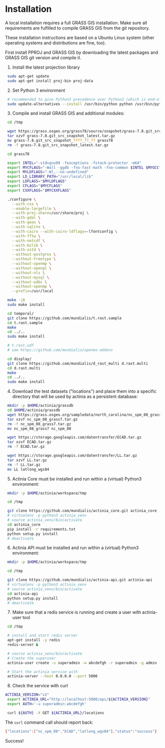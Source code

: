 Installation
============

A local installation requires a full GRASS GIS installation. Make sure
all requirements are fulfilled to compile GRASS GIS from the git
repository.

These installation instructions are based on a Ubuntu Linux system (other
operating systems and distributions are fine, too).


First install PPROJ and GRASS GIS by downloading the latest packages
and GRASS GIS git version and compile it.

1.  Install the latest projection library

```bash
 sudo apt-get update
 sudo apt-get install proj-bin proj-data
```


2.  Set Python 3 environment

```bash
 # recommended to give Python3 precedence over Python2 (which is end-of-life since 2019)
 sudo update-alternatives --install /usr/bin/python python /usr/bin/python3 1
```


3.  Compile and install GRASS GIS and additional modules:

```bash
 cd /tmp

 wget https://grass.osgeo.org/grass78/source/snapshot/grass-7.8.git_src_snapshot_latest.tar.gz
 tar xzvf grass-7.8.git_src_snapshot_latest.tar.gz
 mv grass-7.8.git_src_snapshot_????_??_?? grass78
 rm -f grass-7.8.git_src_snapshot_latest.tar.gz

 cd grass78

 export INTEL="-std=gnu99 -fexceptions -fstack-protector -m64"
 export MYCFLAGS="-Wall -ggdb -fno-fast-math -fno-common $INTEL $MYGCC"
 export MYLDFLAGS="-Wl,--no-undefined"
 export LD_LIBRARY_PATH="/usr/local/lib"
 export LDFLAGS="$MYLDFLAGS"
 export CFLAGS="$MYCFLAGS"
 export CXXFLAGS="$MYCXXFLAGS"

 ./configure \
   --with-cxx \
   --enable-largefile \
   --with-proj-share=/usr/share/proj \
   --with-gdal \
   --with-geos \
   --with-sqlite \
   --with-cairo --with-cairo-ldflags=-lfontconfig \
   --with-fftw \
   --with-netcdf \
   --with-bzlib \
   --with-zstd \
   --without-postgres \
   --without-freetype \
   --without-openmp \
   --without-opengl \
   --without-nls \
   --without-mysql \
   --without-odbc \
   --without-openmp \
   --prefix=/usr/local

 make -j8
 sudo make install

 cd temporal/
 git clone https://github.com/mundialis/t.rast.sample
 cd t.rast.sample
 make
 cd ../..
 sudo make install

 # t.rast.udf
 # see https://github.com/mundialis/openeo-addons

 cd display/
 git clone https://github.com/mundialis/d_rast_multi d.rast.multi
 cd d.rast.multi
 make
 cd ../..
 sudo make install
```


4.  Download the test datasets ("locations") and place them into a
    specific directory that will be used by actinia as a persistent database:

```bash
 mkdir -p $HOME/actinia/grassdb
 cd $HOME/actinia/grassdb
 wget https://grass.osgeo.org/sampledata/north_carolina/nc_spm_08_grass7.tar.gz
 tar xzvf nc_spm_08_grass7.tar.gz
 rm -f nc_spm_08_grass7.tar.gz
 mv nc_spm_08_grass7 nc_spm_08

 wget https://storage.googleapis.com/datentransfer/ECAD.tar.gz
 tar xzvf ECAD.tar.gz
 rm -f ECAD.tar.gz

 wget https://storage.googleapis.com/datentransfer/LL.tar.gz
 tar xzvf LL.tar.gz
 rm -f LL.tar.gz
 mv LL latlong_wgs84
```


5.  Actinia Core must be installed and run within a (virtual) Python3 environment:

```bash
 mkdir -p $HOME/actinia/workspace/tmp

 cd /tmp

 git clone https://github.com/mundialis/actinia_core.git actinia_core
 # virtualenv -p python3 actinia_venv
 # source actinia_venv/bin/activate
 cd actinia_core
 pip install -r requirements.txt
 python setup.py install
 # deactivate
```


6.  Actinia API must be installed and run within a (virtual) Python3 environment:

```bash
 mkdir -p $HOME/actinia/workspace/tmp

 cd /tmp

 git clone https://github.com/mundialis/actinia-api.git actinia-api
 # virtualenv -p python3 actinia_venv
 # source actinia_venv/bin/activate
 cd actinia-api
 python setup.py install
 # deactivate
```


7.  Make sure that a redis service is running and create a user with
    actinia-user tool

```bash
 cd /tmp

 # install and start redis server
 apt-get install -y redis
 redis-server &

 # source actinia_venv/bin/activate
 # Create the superuser
 actinia-user create -u superadmin -w abcdefgh -r superadmin -g admin -c 100000000000 -n 1000 -t 6000

 # Start the actinia service with
 actinia-server --host 0.0.0.0 --port 5000
```


8.  Check the service with curl

```bash
ACTINIA_VERSION="v2"
 export ACTINIA_URL="http://localhost:5000/api/${ACTINIA_VERSION}"
 export AUTH='-u superadmin:abcdefgh'

 curl ${AUTH} -X GET ${ACTINIA_URL}/locations
```

The `curl` command call should report back:

```bash
{"locations":["nc_spm_08","ECAD","latlong_wgs84"],"status":"success"}
```

Success!
